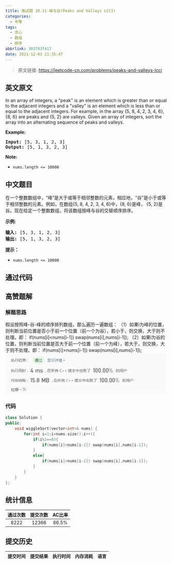 ```yaml
---
title: 面试题 10.11-峰与谷(Peaks and Valleys LCCI)
categories:
  - 中等
tags:
  - 贪心
  - 数组
  - 排序
abbrlink: 3037937417
date: 2021-12-03 21:35:47
---
```


> 原文链接: https://leetcode-cn.com/problems/peaks-and-valleys-lcci


## 英文原文
<div><p>In an array of integers, a &quot;peak&quot; is an element which is greater than or equal to the adjacent integers and a &quot;valley&quot; is an element which is less than or equal to the adjacent inte&shy;gers. For example, in the array {5, 8, 4, 2, 3, 4, 6}, {8, 6} are peaks and {5, 2} are valleys. Given an array of integers, sort the array into an alternating sequence of peaks and valleys.</p>

<p><strong>Example:</strong></p>

<pre>
<strong>Input: </strong>[5, 3, 1, 2, 3]
<strong>Output:</strong>&nbsp;[5, 1, 3, 2, 3]
</pre>

<p><strong>Note: </strong></p>

<ul>
	<li><code>nums.length &lt;= 10000</code></li>
</ul>
</div>

## 中文题目
<div><p>在一个整数数组中，&ldquo;峰&rdquo;是大于或等于相邻整数的元素，相应地，&ldquo;谷&rdquo;是小于或等于相邻整数的元素。例如，在数组{5, 8, 4, 2, 3, 4, 6}中，{8, 6}是峰， {5, 2}是谷。现在给定一个整数数组，将该数组按峰与谷的交替顺序排序。</p>

<p><strong>示例:</strong></p>

<pre><strong>输入: </strong>[5, 3, 1, 2, 3]
<strong>输出:</strong>&nbsp;[5, 1, 3, 2, 3]
</pre>

<p><strong>提示：</strong></p>

<ul>
	<li><code>nums.length &lt;= 10000</code></li>
</ul>
</div>

## 通过代码
<RecoDemo>
</RecoDemo>


## 高赞题解
### 解题思路
假设按照峰-谷-峰的顺序排列数组，那么遍历一遍数组：
（1）如果i为峰的位置，则判断当前位置是否小于前一个位置（前一个为谷），若小于，则交换，大于则不处理。即： if(nums[i]<nums[i-1]) swap(nums[i],nums[i-1]);
（2）如果i为谷的位置，则判断当前位置是否大于前一个位置（前一个为峰），若大于，则交换，大于则不处理。即： if(nums[i]>nums[i-1]) swap(nums[i],nums[i-1]);
![image.png](../images/peaks-and-valleys-lcci-0.png)

### 代码

```cpp
class Solution {
public:
    void wiggleSort(vector<int>& nums) {
        for(int i=1;i<nums.size();i++){
            if(i%2==0){
                if(nums[i]<nums[i-1]) swap(nums[i],nums[i-1]);
            }
            else{
                if(nums[i]>nums[i-1]) swap(nums[i],nums[i-1]);
            }
        }
    }
};
```

## 统计信息
| 通过次数 | 提交次数 | AC比率 |
| :------: | :------: | :------: |
|    8222    |    12366    |   66.5%   |

## 提交历史
| 提交时间 | 提交结果 | 执行时间 |  内存消耗  | 语言 |
| :------: | :------: | :------: | :--------: | :--------: |
